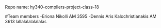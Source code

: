Repo name: hy340-compilers-project-class-18

#Team members
-Eriona Nikolli AM 3595
-Dennis Aris Kalochristianakis AM 3613
lallalalalalalalas